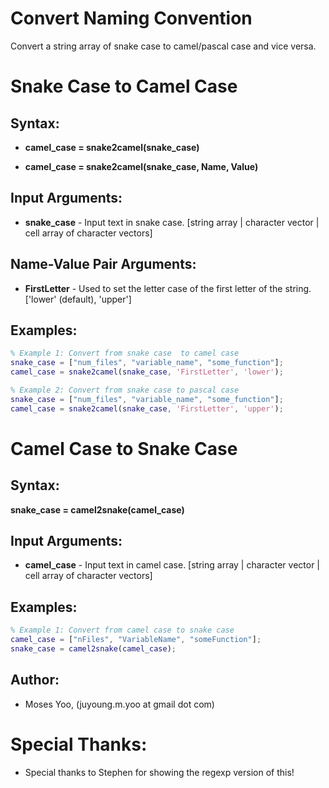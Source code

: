 # Convert Naming Convention
Convert a string array of snake case to camel/pascal case and vice versa.

# Snake Case to Camel Case

## Syntax:
- **camel_case = snake2camel(snake_case)**

- **camel_case = snake2camel(snake_case, Name, Value)**

## Input Arguments:
- **snake_case** - Input text in snake case. [string array | character vector | cell array of character vectors]

## Name-Value Pair Arguments:
- **FirstLetter** - Used to set the letter case of the first letter of the string. ['lower' (default), 'upper']

## Examples:
```matlab
% Example 1: Convert from snake case  to camel case 
snake_case = ["num_files", "variable_name", "some_function"];
camel_case = snake2camel(snake_case, 'FirstLetter', 'lower');

% Example 2: Convert from snake case to pascal case
snake_case = ["num_files", "variable_name", "some_function"];
camel_case = snake2camel(snake_case, 'FirstLetter', 'upper');
```

# Camel Case to Snake Case

## Syntax:
**snake_case = camel2snake(camel_case)**

## Input Arguments:
- **camel_case** - Input text in camel case. [string array | character vector | cell array of character vectors]

## Examples:
```matlab
% Example 1: Convert from camel case to snake case
camel_case = ["nFiles", "VariableName", "someFunction"];
snake_case = camel2snake(camel_case);
```

## Author:
- Moses Yoo, (juyoung.m.yoo at gmail dot com)

# Special Thanks:
- Special thanks to Stephen for showing the regexp version of this!